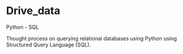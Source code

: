 # Drive_data
Python - SQL


Thought process on querying relational databases using Python using Structured Query Language (SQL).


